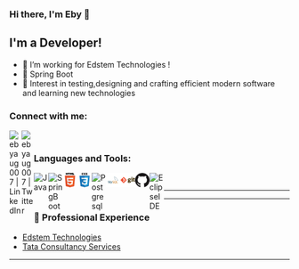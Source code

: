 ### Hi there, I'm Eby  👋

## I'm a Developer!
- 🔭  I’m working for Edstem Technologies !
- 🌱  Spring Boot 
- 👯  Interest in testing,designing and crafting efficient modern software and learning new technologies

### Connect with me:
[<img align="left" alt="ebyaug007 | LinkedIn" width="22px" src="https://cdn.jsdelivr.net/npm/simple-icons@v3/icons/linkedin.svg" />][linkedin]
[<img align="left" alt="ebyaug007 | Twitter" width="22px" src="https://cdn.jsdelivr.net/npm/simple-icons@v3/icons/twitter.svg" />][twitter]

<br /> 

### Languages and Tools:

<img align="left" alt="Java" width="26px" src="https://img.icons8.com/color/48/000000/java-coffee-cup-logo.png"/>
<img align="left" alt="SpringBoot" width="26px" src="https://img.icons8.com/color/48/000000/spring-logo.png"/>
<img align="left" alt="HTML5" width="26px" src="https://raw.githubusercontent.com/github/explore/80688e429a7d4ef2fca1e82350fe8e3517d3494d/topics/html/html.png" />
<img align="left" alt="CSS3" width="26px" src="https://raw.githubusercontent.com/github/explore/80688e429a7d4ef2fca1e82350fe8e3517d3494d/topics/css/css.png" />
<img align="left" alt="Postgresql" width="26px" src="https://img.icons8.com/color/48/000000/postgreesql.png" />
<img align="left" alt="MySQL" width="26px" src="https://raw.githubusercontent.com/github/explore/80688e429a7d4ef2fca1e82350fe8e3517d3494d/topics/mysql/mysql.png" />
<img align="left" alt="Git" width="26px" src="https://raw.githubusercontent.com/github/explore/80688e429a7d4ef2fca1e82350fe8e3517d3494d/topics/git/git.png" />
<img align="left" alt="GitHub" width="26px" src="https://raw.githubusercontent.com/github/explore/78df643247d429f6cc873026c0622819ad797942/topics/github/github.png" />
<img align="left" alt="EclipseIDE" width="26px" src="https://img.icons8.com/nolan/64/java-eclipse.png"/


<br />
<br />



---

---

### 📕 Professional Experience

- [Edstem Technologies](https://www.edstem.com/)
- [Tata Consultancy Services](https://www.tcs.com/)

---

[twitter]: https://twitter.com/ebyaug007
[linkedin]: https://www.linkedin.com/in/eby-augustine-a3258085/


